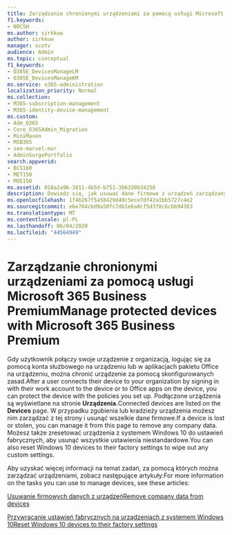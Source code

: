 ```yaml
---
title: Zarządzanie chronionymi urządzeniami za pomocą usługi Microsoft 365 Business Premium
f1.keywords:
- NOCSH
ms.author: sirkkuw
author: sirkkuw
manager: scotv
audience: Admin
ms.topic: conceptual
f1_keywords:
- O365E_DevicesManageLM
- O365E_DevicesManageKM
ms.service: o365-administration
localization_priority: Normal
ms.collection:
- M365-subscription-management
- M365-identity-device-management
ms.custom:
- Adm_O365
- Core_O365Admin_Migration
- MiniMaven
- MSB365
- seo-marvel-mar
- AdminSurgePortfolio
search.appverid:
- BCS160
- MET150
- MOE150
ms.assetid: 018a2a96-3811-4b5d-b751-3b6330b34256
description: Dowiedz się, jak usuwać dane firmowe z urządzeń zarządzanych za pomocą zasad ochrony, a także resetować ustawienia fabryczne urządzeń z systemem Windows 10.
ms.openlocfilehash: 1f4b267f5a58429d40c5ece7df42a1bb5727c4e2
ms.sourcegitcommit: e6e704cbd9a50fc7db1e6a0cf5d3f8c6cbb94363
ms.translationtype: MT
ms.contentlocale: pl-PL
ms.lasthandoff: 06/04/2020
ms.locfileid: "44564949"
---
```

# <a name="manage-protected-devices-with-microsoft-365-business-premium"></a><span data-ttu-id="8da87-103">Zarządzanie chronionymi urządzeniami za pomocą usługi Microsoft 365 Business Premium</span><span class="sxs-lookup"><span data-stu-id="8da87-103">Manage protected devices with Microsoft 365 Business Premium</span></span>

<span data-ttu-id="8da87-104">Gdy użytkownik połączy swoje urządzenie z organizacją, logując się za pomocą konta służbowego na urządzeniu lub w aplikacjach pakietu Office na urządzeniu, można chronić urządzenie za pomocą skonfigurowanych zasad.</span><span class="sxs-lookup"><span data-stu-id="8da87-104">After a user connects their device to your organization by signing in with their work account to the device or to Office apps on the device, you can protect the device with the policies you set up.</span></span> <span data-ttu-id="8da87-105">Podłączone urządzenia są wyświetlane na stronie **Urządzenia.**</span><span class="sxs-lookup"><span data-stu-id="8da87-105">Connected devices are listed on the **Devices** page.</span></span> <span data-ttu-id="8da87-106">W przypadku zgubienia lub kradzieży urządzenia możesz nim zarządzać z tej strony i usunąć wszelkie dane firmowe.</span><span class="sxs-lookup"><span data-stu-id="8da87-106">If a device is lost or stolen, you can manage it from this page to remove any company data.</span></span> <span data-ttu-id="8da87-107">Możesz także zresetować urządzenia z systemem Windows 10 do ustawień fabrycznych, aby usunąć wszystkie ustawienia niestandardowe.</span><span class="sxs-lookup"><span data-stu-id="8da87-107">You can also reset Windows 10 devices to their factory settings to wipe out any custom settings.</span></span> 

<span data-ttu-id="8da87-108">Aby uzyskać więcej informacji na temat zadań, za pomocą których można zarządzać urządzeniami, zobacz następujące artykuły:</span><span class="sxs-lookup"><span data-stu-id="8da87-108">For more information on the tasks you can use to manage devices, see these articles:</span></span> 
  
[<span data-ttu-id="8da87-109">Usuwanie firmowych danych z urządzeń</span><span class="sxs-lookup"><span data-stu-id="8da87-109">Remove company data from devices</span></span>](remove-company-data.md)
  
[<span data-ttu-id="8da87-110">Przywracanie ustawień fabrycznych na urządzeniach z systemem Windows 10</span><span class="sxs-lookup"><span data-stu-id="8da87-110">Reset Windows 10 devices to their factory settings</span></span>](reset-devices-to-factory-settings.md)
  

